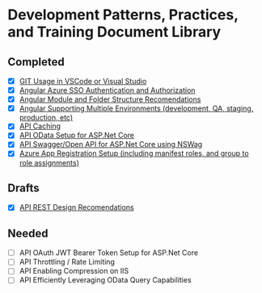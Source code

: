 # Development Patterns, Practices, and Training Document Library

## Completed

- [x] [GIT Usage in VSCode or Visual Studio](https://github.com/PaulGilchrist/documents/blob/master/articles/git-usage-in-vscode-or-visual-studio.md)
- [x] [Angular Azure SSO Authentication and Authorization](https://github.com/PaulGilchrist/documents/blob/master/articles/angular-azure-sso-authentication-and-authorization.md)
- [x] [Angular Module and Folder Structure Recomendations](https://github.com/PaulGilchrist/documents/blob/master/articles/angular-module-and-folder-structure-recomendations.md)
- [x] [Angular Supporting Multiple Environments (development, QA, staging, production, etc)](https://github.com/PaulGilchrist/documents/blob/master/articles/angular-supporting-multiple-environments.md)
- [x] [API Caching](https://github.com/PaulGilchrist/documents/blob/master/articles/api-caching.md)
- [x] [API OData Setup for ASP.Net Core](https://github.com/PaulGilchrist/documents/blob/master/articles/api-odata-setup-for-dot-net-core.md)
- [x] [API Swagger/Open API for ASP.Net Core using NSWag](https://github.com/PaulGilchrist/documents/blob/master/articles/api-swagger-openapi-for-aspnet-core-using-nswag.md)
- [x] [Azure App Registration Setup (including manifest roles, and group to role assignments)](https://github.com/PaulGilchrist/documents/blob/master/articles/azure-app-registration-setup.md)

## Drafts

- [x] [API REST Design Recomendations](https://github.com/PaulGilchrist/documents/blob/master/articles/api-rest-design-recommendations.md)

## Needed


- [ ] API OAuth JWT Bearer Token Setup for ASP.Net Core
- [ ] API Throttling / Rate Limiting
- [ ] API Enabling Compression on IIS
- [ ] API Efficiently Leveraging OData Query Capabilities
